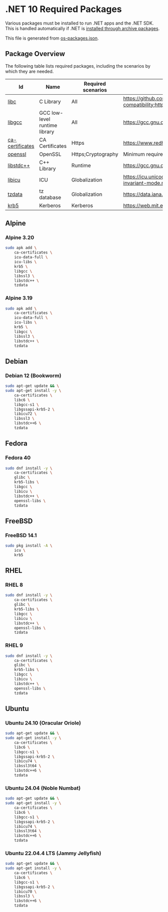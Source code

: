 # .NET 10 Required Packages

Various packages must be installed to run .NET apps and the .NET SDK. This is handled automatically if .NET is [installed through archive packages](../../linux.md).

This file is generated from [os-packages.json](os-packages.json).

## Package Overview

The following table lists required packages, including the scenarios by which they are needed.

Id              | Name      | Required scenarios | Notes
--------------- | --------- | ------------- | ------------------------------
[libc][0]       | C Library | All           | <https://github.com/dotnet/core/blob/main/release-notes/10.0/supported-os.md#linux-compatibility>;<https://www.gnu.org/software/libc/libc.html>;<https://musl.libc.org/>
[libgcc][1]     | GCC low-level runtime library | All | <https://gcc.gnu.org/onlinedocs/gccint/Libgcc.html>
[ca-certificates][2] | CA Certificates | Https | <https://www.redhat.com/sysadmin/ca-certificates-cli>
[openssl][3]    | OpenSSL   | Https;Cryptography | Minimum required version 1.1.1;<https://www.openssl.org/>
[libstdc++][4]  | C++ Library | Runtime     | <https://gcc.gnu.org/onlinedocs/libstdc++/>
[libicu][5]     | ICU       | Globalization | <https://icu.unicode.org>;<https://github.com/dotnet/runtime/blob/main/docs/design/features/globalization-invariant-mode.md>
[tzdata][6]     | tz database | Globalization | <https://data.iana.org/time-zones/tz-link.html>
[krb5][7]       | Kerberos  | Kerberos      | <https://web.mit.edu/kerberos>

[0]: https://pkgs.org/search/?q=libc
[1]: https://pkgs.org/search/?q=libgcc
[2]: https://pkgs.org/search/?q=ca-certificates
[3]: https://pkgs.org/search/?q=openssl
[4]: https://pkgs.org/search/?q=libstdc++
[5]: https://pkgs.org/search/?q=libicu
[6]: https://pkgs.org/search/?q=tzdata
[7]: https://pkgs.org/search/?q=krb5

## Alpine

### Alpine 3.20

```bash
sudo apk add \
    ca-certificates \
    icu-data-full \
    icu-libs \
    krb5 \
    libgcc \
    libssl3 \
    libstdc++ \
    tzdata
```

### Alpine 3.19

```bash
sudo apk add \
    ca-certificates \
    icu-data-full \
    icu-libs \
    krb5 \
    libgcc \
    libssl3 \
    libstdc++ \
    tzdata
```

## Debian

### Debian 12 (Bookworm)

```bash
sudo apt-get update && \
sudo apt-get install -y \
    ca-certificates \
    libc6 \
    libgcc-s1 \
    libgssapi-krb5-2 \
    libicu72 \
    libssl3 \
    libstdc++6 \
    tzdata
```

## Fedora

### Fedora 40

```bash
sudo dnf install -y \
    ca-certificates \
    glibc \
    krb5-libs \
    libgcc \
    libicu \
    libstdc++ \
    openssl-libs \
    tzdata
```

## FreeBSD

### FreeBSD 14.1

```bash
sudo pkg install -A \
    icu \
    krb5
```

## RHEL

### RHEL 8

```bash
sudo dnf install -y \
    ca-certificates \
    glibc \
    krb5-libs \
    libgcc \
    libicu \
    libstdc++ \
    openssl-libs \
    tzdata
```

### RHEL 9

```bash
sudo dnf install -y \
    ca-certificates \
    glibc \
    krb5-libs \
    libgcc \
    libicu \
    libstdc++ \
    openssl-libs \
    tzdata
```

## Ubuntu

### Ubuntu 24.10 (Oracular Oriole)

```bash
sudo apt-get update && \
sudo apt-get install -y \
    ca-certificates \
    libc6 \
    libgcc-s1 \
    libgssapi-krb5-2 \
    libicu74 \
    libssl3t64 \
    libstdc++6 \
    tzdata
```

### Ubuntu 24.04 (Noble Numbat)

```bash
sudo apt-get update && \
sudo apt-get install -y \
    ca-certificates \
    libc6 \
    libgcc-s1 \
    libgssapi-krb5-2 \
    libicu74 \
    libssl3t64 \
    libstdc++6 \
    tzdata
```

### Ubuntu 22.04.4 LTS (Jammy Jellyfish)

```bash
sudo apt-get update && \
sudo apt-get install -y \
    ca-certificates \
    libc6 \
    libgcc-s1 \
    libgssapi-krb5-2 \
    libicu70 \
    libssl3 \
    libstdc++6 \
    tzdata
```
